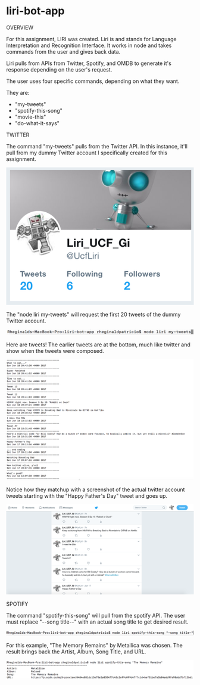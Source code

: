 # liri-bot-app

OVERVIEW

For this assignment, LIRI was created. Liri is and stands for Language Interpretation and Recognition Interface. It works in node and takes commands from the user and gives back data.

Liri pulls from APIs from Twitter, Spotify, and OMDB to generate it's response depending on the user's request. 

The user uses four specific commands, depending on what they want.

They are:
- "my-tweets"
- "spotify-this-song"
- "movie-this"
- "do-what-it-says"

TWITTER

The command "my-tweets" pulls from the Twitter API. In this instance, it'll pull from my dummy Twitter account I specifically created for this assignment. 

![In this instance, it'll pull from my dummy Twitter I specifically created for this assignment ](/images/01_twitter_generated_from.png)

The "node liri my-tweets" will request the first 20 tweets of the dummy Twitter account.

![](/images/02_twitter_command.png)

Here are tweets! The earlier tweets are at the bottom, much like twitter and show when the tweets were composed.

![](/images/03_twitter_results.png)

Notice how they matchup with a screenshot of the actual twitter account tweets starting with the "Happy Father's Day" tweet and goes up.

![](/images/04_matchup.png)

SPOTIFY

The command "spotify-this-song" will pull from the spotify API. The user must replace "--song title--" with an actual song title to get desired result.

![](/images/05_spotify_command.png)

For this example, "The Memory Remains" by Metallica was chosen. The result brings back the Artist, Album, Song Title, and URL.

![](/images/06_spotify_results.png)
